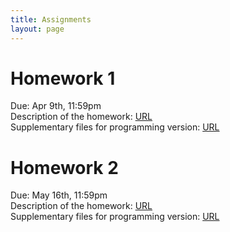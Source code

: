 ```yaml
---
title: Assignments
layout: page
---
```


# Homework 1
Due: Apr 9th, 11:59pm  
Description of the homework: [URL](http://files.gersteinlab.org/public-docs/2021/03.26/hw1.pdf)  
Supplementary files for programming version: [URL](http://files.gersteinlab.org/public-docs/2021/03.22/HW1_cbb752b21_programming_supp_files.zip)

# Homework 2
Due: May 16th, 11:59pm  
Description of the homework: [URL](http://files.gersteinlab.org/public-docs/2021/04.29/hw2.pdf)  
Supplementary files for programming version: [URL](http://files.gersteinlab.org/public-docs/2021/04.28/core_THR_residues.txt)
